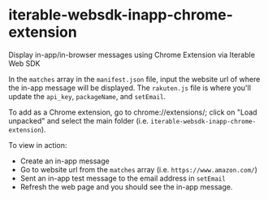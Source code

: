 # iterable-websdk-inapp-chrome-extension
Display in-app/in-browser messages using Chrome Extension via Iterable Web SDK

In the `matches` array in the `manifest.json` file, input the website url of where the in-app message will be displayed.
The `rakuten.js` file is where you'll update the `api_key`, `packageName`, and `setEmail`.

To add as a Chrome extension, go to chrome://extensions/; click on "Load unpacked" and select the main folder (i.e. `iterable-websdk-inapp-chrome-extension`).

To view in action:
- Create an in-app message
- Go to website url from the `matches` array (i.e. `https://www.amazon.com/`)
- Sent an in-app test message to the email address in `setEmail`
- Refresh the web page and you should see the in-app message. 
